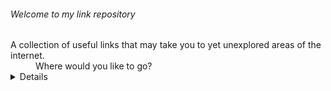 ###### Welcome to my link repository 

<dl>
  <dt>A collection of useful links that may take you to yet unexplored areas of the internet.</dt>
  <dd>Where would you like to go?</dd>

<details>
  <li>
  <ol><summary># Learn something ...</summary></ol>
  
  <dl>
  <dt><a href="https://www.khanacademy.org/">Khan Academy</a></dt> 
    <dd>Take free courses online. I think they're best known for their educational provisions on mathematics but you can learn a viariety of things</dd>
  <dl>
    <dt><a href="https://www.coinbase.com/earn">Coinbase</a></dt>
    <dd>Learn about cryptocurrency and earn a little for your trouble. Coinbase also serves as an online wallet for cryptocurrency which I think is probably a good idea to have right now.</dd>
    
    <dl>
    <dt><a href="https://brilliant.org/courses/#popular">Brilliant Courses</a></dt>
    <dd>Excel in mathematics and sciences - that's their slogan, they're a bit like Khan Academy and they're free so that's great.<dd>

</details>
